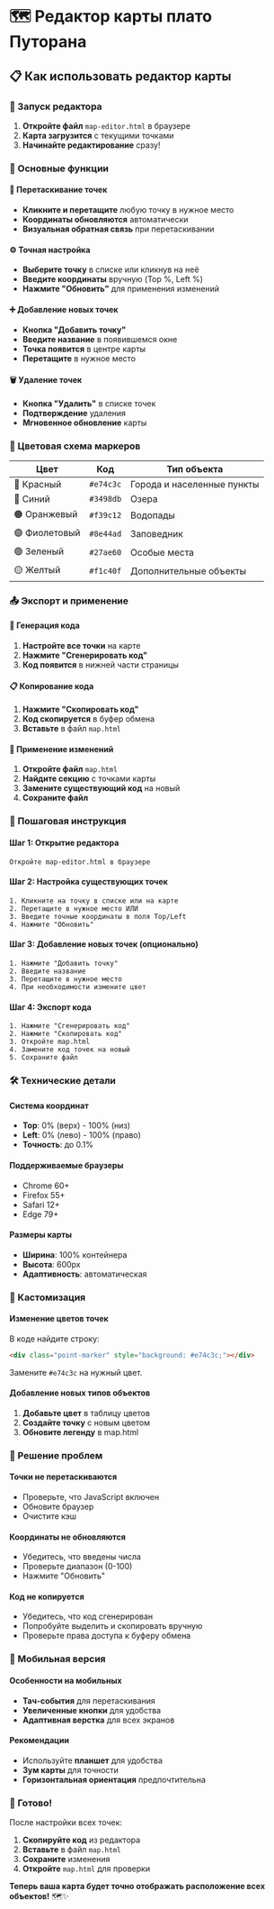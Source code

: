 # 🗺️ Редактор карты плато Путорана

## 📋 Как использовать редактор карты

### 🚀 Запуск редактора
1. **Откройте файл** `map-editor.html` в браузере
2. **Карта загрузится** с текущими точками
3. **Начинайте редактирование** сразу!

### 🎯 Основные функции

#### 📍 **Перетаскивание точек**
- **Кликните и перетащите** любую точку в нужное место
- **Координаты обновляются** автоматически
- **Визуальная обратная связь** при перетаскивании

#### ⚙️ **Точная настройка**
- **Выберите точку** в списке или кликнув на неё
- **Введите координаты** вручную (Top %, Left %)
- **Нажмите "Обновить"** для применения изменений

#### ➕ **Добавление новых точек**
- **Кнопка "Добавить точку"**
- **Введите название** в появившемся окне
- **Точка появится** в центре карты
- **Перетащите** в нужное место

#### 🗑️ **Удаление точек**
- **Кнопка "Удалить"** в списке точек
- **Подтверждение** удаления
- **Мгновенное обновление** карты

### 🎨 Цветовая схема маркеров

| Цвет | Код | Тип объекта |
|------|-----|-------------|
| 🔴 Красный | `#e74c3c` | Города и населенные пункты |
| 🔵 Синий | `#3498db` | Озера |
| 🟠 Оранжевый | `#f39c12` | Водопады |
| 🟣 Фиолетовый | `#8e44ad` | Заповедник |
| 🟢 Зеленый | `#27ae60` | Особые места |
| 🟡 Желтый | `#f1c40f` | Дополнительные объекты |

### 📤 Экспорт и применение

#### 🔄 **Генерация кода**
1. **Настройте все точки** на карте
2. **Нажмите "Сгенерировать код"**
3. **Код появится** в нижней части страницы

#### 📋 **Копирование кода**
1. **Нажмите "Скопировать код"**
2. **Код скопируется** в буфер обмена
3. **Вставьте** в файл `map.html`

#### 🔧 **Применение изменений**
1. **Откройте файл** `map.html`
2. **Найдите секцию** с точками карты
3. **Замените существующий код** на новый
4. **Сохраните файл**

### 🎯 Пошаговая инструкция

#### **Шаг 1: Открытие редактора**
```
Откройте map-editor.html в браузере
```

#### **Шаг 2: Настройка существующих точек**
```
1. Кликните на точку в списке или на карте
2. Перетащите в нужное место ИЛИ
3. Введите точные координаты в поля Top/Left
4. Нажмите "Обновить"
```

#### **Шаг 3: Добавление новых точек (опционально)**
```
1. Нажмите "Добавить точку"
2. Введите название
3. Перетащите в нужное место
4. При необходимости измените цвет
```

#### **Шаг 4: Экспорт кода**
```
1. Нажмите "Сгенерировать код"
2. Нажмите "Скопировать код"
3. Откройте map.html
4. Замените код точек на новый
5. Сохраните файл
```

### 🛠️ Технические детали

#### **Система координат**
- **Top**: 0% (верх) - 100% (низ)
- **Left**: 0% (лево) - 100% (право)
- **Точность**: до 0.1%

#### **Поддерживаемые браузеры**
- Chrome 60+
- Firefox 55+
- Safari 12+
- Edge 79+

#### **Размеры карты**
- **Ширина**: 100% контейнера
- **Высота**: 600px
- **Адаптивность**: автоматическая

### 🎨 Кастомизация

#### **Изменение цветов точек**
В коде найдите строку:
```html
<div class="point-marker" style="background: #e74c3c;"></div>
```
Замените `#e74c3c` на нужный цвет.

#### **Добавление новых типов объектов**
1. **Добавьте цвет** в таблицу цветов
2. **Создайте точку** с новым цветом
3. **Обновите легенду** в map.html

### 🐛 Решение проблем

#### **Точки не перетаскиваются**
- Проверьте, что JavaScript включен
- Обновите браузер
- Очистите кэш

#### **Координаты не обновляются**
- Убедитесь, что введены числа
- Проверьте диапазон (0-100)
- Нажмите "Обновить"

#### **Код не копируется**
- Убедитесь, что код сгенерирован
- Попробуйте выделить и скопировать вручную
- Проверьте права доступа к буферу обмена

### 📱 Мобильная версия

#### **Особенности на мобильных**
- **Тач-события** для перетаскивания
- **Увеличенные кнопки** для удобства
- **Адаптивная верстка** для всех экранов

#### **Рекомендации**
- Используйте **планшет** для удобства
- **Зум карты** для точности
- **Горизонтальная ориентация** предпочтительна

### 🎉 Готово!

После настройки всех точек:
1. **Скопируйте код** из редактора
2. **Вставьте** в файл `map.html`
3. **Сохраните** изменения
4. **Откройте** `map.html` для проверки

**Теперь ваша карта будет точно отображать расположение всех объектов!** 🗺️✨
